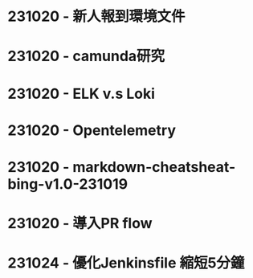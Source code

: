 # 231020 - 新人報到環境文件
# 231020 - camunda研究
# 231020 - ELK v.s Loki
# 231020 - Opentelemetry
# 231020 - markdown-cheatsheat-bing-v1.0-231019
# 231020 - 導入PR flow 
# 231024 - 優化Jenkinsfile 縮短5分鐘
